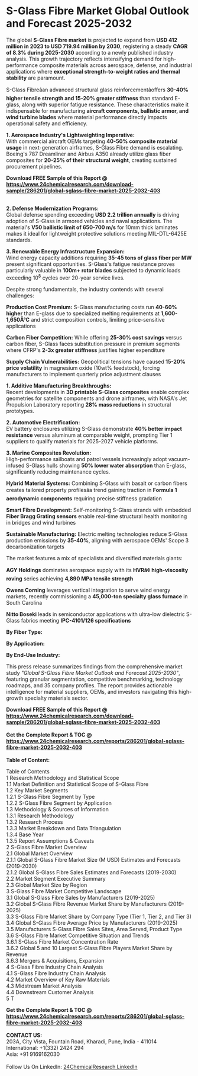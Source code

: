 <h1>S-Glass Fibre Market Global Outlook and Forecast 2025-2032</h1><p>The global <strong>S-Glass Fibre market</strong> is projected to expand from <strong>USD 412 million in 2023 to USD 719.94 million by 2030</strong>, registering a steady <strong>CAGR of 8.3% during 2025-2030</strong> according to a newly published industry analysis. This growth trajectory reflects intensifying demand for high-performance composite materials across aerospace, defense, and industrial applications where <strong>exceptional strength-to-weight ratios and thermal stability</strong> are paramount.</p><p>S-Glass Fibreâan advanced structural glass reinforcementâoffers <strong>30-40% higher tensile strength and 15-20% greater stiffness</strong> than standard E-glass, along with superior fatigue resistance. These characteristics make it indispensable for manufacturing <strong>aircraft components, ballistic armor, and wind turbine blades</strong> where material performance directly impacts operational safety and efficiency.</p><p><strong>1. Aerospace Industry's Lightweighting Imperative:</strong><br>
With commercial aircraft OEMs targeting <strong>40-50% composite material usage</strong> in next-generation airframes, S-Glass Fibre demand is escalating. Boeing's 787 Dreamliner and Airbus A350 already utilize glass fiber composites for <strong>20-25% of their structural weight</strong>, creating sustained procurement pipelines.</p><div><b>Download FREE Sample of this Report @ 
            <a href="https://www.24chemicalresearch.com/download-sample/286201/global-sglass-fibre-market-2025-2032-403">
            https://www.24chemicalresearch.com/download-sample/286201/global-sglass-fibre-market-2025-2032-403</a></b></div><br><p><strong>2. Defense Modernization Programs:</strong><br>
Global defense spending exceeding <strong>USD 2.2 trillion annually</strong> is driving adoption of S-Glass in armored vehicles and naval applications. The material's <strong>V50 ballistic limit of 650-700 m/s</strong> for 10mm thick laminates makes it ideal for lightweight protective solutions meeting MIL-DTL-6425E standards.</p><p><strong>3. Renewable Energy Infrastructure Expansion:</strong><br>
Wind energy capacity additions requiring <strong>35-45 tons of glass fiber per MW</strong> present significant opportunities. S-Glass's fatigue resistance proves particularly valuable in <strong>100m+ rotor blades</strong> subjected to dynamic loads exceeding 10<sup>8</sup> cycles over 20-year service lives.</p><p>Despite strong fundamentals, the industry contends with several challenges:</p><p><strong>Production Cost Premium:</strong> S-Glass manufacturing costs run <strong>40-60% higher</strong> than E-glass due to specialized melting requirements at <strong>1,600-1,650Â°C</strong> and strict composition controls, limiting price-sensitive applications</p><p><strong>Carbon Fiber Competition:</strong> While offering <strong>25-30% cost savings</strong> versus carbon fiber, S-Glass faces substitution pressure in premium segments where CFRP's <strong>2-3x greater stiffness</strong> justifies higher expenditure</p><p><strong>Supply Chain Vulnerabilities:</strong> Geopolitical tensions have caused <strong>15-20% price volatility</strong> in magnesium oxide (10wt% feedstock), forcing manufacturers to implement quarterly price adjustment clauses</p><p><strong>1. Additive Manufacturing Breakthroughs:</strong><br>
Recent developments in <strong>3D printable S-Glass composites</strong> enable complex geometries for satellite components and drone airframes, with NASA's Jet Propulsion Laboratory reporting <strong>28% mass reductions</strong> in structural prototypes.</p><p><strong>2. Automotive Electrification:</strong><br>
EV battery enclosures utilizing S-Glass demonstrate <strong>40% better impact resistance</strong> versus aluminum at comparable weight, prompting Tier 1 suppliers to qualify materials for 2025-2027 vehicle platforms.</p><p><strong>3. Marine Composites Revolution:</strong><br>
High-performance sailboats and patrol vessels increasingly adopt vacuum-infused S-Glass hulls showing <strong>50% lower water absorption</strong> than E-glass, significantly reducing maintenance cycles.</p><p><strong>Hybrid Material Systems:</strong> Combining S-Glass with basalt or carbon fibers creates tailored property profilesâa trend gaining traction in <strong>Formula 1 aerodynamic components</strong> requiring precise stiffness gradation</p><p><strong>Smart Fibre Development:</strong> Self-monitoring S-Glass strands with embedded <strong>Fiber Bragg Grating sensors</strong> enable real-time structural health monitoring in bridges and wind turbines</p><p><strong>Sustainable Manufacturing:</strong> Electric melting technologies reduce S-Glass production emissions by <strong>35-40%</strong>, aligning with aerospace OEMs' Scope 3 decarbonization targets</p><p>The market features a mix of specialists and diversified materials giants:</p><p><strong>AGY Holdings</strong> dominates aerospace supply with its <strong>HVRâ¢ high-viscosity roving</strong> series achieving <strong>4,890 MPa tensile strength</strong></p><p><strong>Owens Corning</strong> leverages vertical integration to serve wind energy markets, recently commissioning a <strong>45,000-ton specialty glass furnace</strong> in South Carolina</p><p><strong>Nitto Boseki</strong> leads in semiconductor applications with ultra-low dielectric S-Glass fabrics meeting <strong>IPC-4101/126 specifications</strong></p><p><strong>By Fiber Type:</strong></p><p><strong>By Application:</strong></p><p><strong>By End-Use Industry:</strong></p><p>This press release summarizes findings from the comprehensive market study <em>"Global S-Glass Fibre Market Outlook and Forecast 2025-2030"</em>, featuring granular segmentation, competitive benchmarking, technology roadmaps, and 35 company profiles. The report provides actionable intelligence for material suppliers, OEMs, and investors navigating this high-growth specialty materials sector.</p><div><b>Download FREE Sample of this Report @ 
            <a href="https://www.24chemicalresearch.com/download-sample/286201/global-sglass-fibre-market-2025-2032-403">
            https://www.24chemicalresearch.com/download-sample/286201/global-sglass-fibre-market-2025-2032-403</a></b></div><br><div><b>Get the Complete Report & TOC @ 
            <a href="https://www.24chemicalresearch.com/reports/286201/global-sglass-fibre-market-2025-2032-403">
            https://www.24chemicalresearch.com/reports/286201/global-sglass-fibre-market-2025-2032-403</a></b></div><br>
            <b>Table of Content:</b><p>Table of Contents<br />
1 Research Methodology and Statistical Scope<br />
1.1 Market Definition and Statistical Scope of S-Glass Fibre<br />
1.2 Key Market Segments<br />
1.2.1 S-Glass Fibre Segment by Type<br />
1.2.2 S-Glass Fibre Segment by Application<br />
1.3 Methodology & Sources of Information<br />
1.3.1 Research Methodology<br />
1.3.2 Research Process<br />
1.3.3 Market Breakdown and Data Triangulation<br />
1.3.4 Base Year<br />
1.3.5 Report Assumptions & Caveats<br />
2 S-Glass Fibre Market Overview<br />
2.1 Global Market Overview<br />
2.1.1 Global S-Glass Fibre Market Size (M USD) Estimates and Forecasts (2019-2030)<br />
2.1.2 Global S-Glass Fibre Sales Estimates and Forecasts (2019-2030)<br />
2.2 Market Segment Executive Summary<br />
2.3 Global Market Size by Region<br />
3 S-Glass Fibre Market Competitive Landscape<br />
3.1 Global S-Glass Fibre Sales by Manufacturers (2019-2025)<br />
3.2 Global S-Glass Fibre Revenue Market Share by Manufacturers (2019-2025)<br />
3.3 S-Glass Fibre Market Share by Company Type (Tier 1, Tier 2, and Tier 3)<br />
3.4 Global S-Glass Fibre Average Price by Manufacturers (2019-2025)<br />
3.5 Manufacturers S-Glass Fibre Sales Sites, Area Served, Product Type<br />
3.6 S-Glass Fibre Market Competitive Situation and Trends<br />
3.6.1 S-Glass Fibre Market Concentration Rate<br />
3.6.2 Global 5 and 10 Largest S-Glass Fibre Players Market Share by Revenue<br />
3.6.3 Mergers & Acquisitions, Expansion<br />
4 S-Glass Fibre Industry Chain Analysis<br />
4.1 S-Glass Fibre Industry Chain Analysis<br />
4.2 Market Overview of Key Raw Materials<br />
4.3 Midstream Market Analysis<br />
4.4 Downstream Customer Analysis<br />
5 T</p><div><b>Get the Complete Report & TOC @ 
            <a href="https://www.24chemicalresearch.com/reports/286201/global-sglass-fibre-market-2025-2032-403">
            https://www.24chemicalresearch.com/reports/286201/global-sglass-fibre-market-2025-2032-403</a></b></div><br><b>CONTACT US:</b><br>
            203A, City Vista, Fountain Road, Kharadi, Pune, India - 411014<br>
            International: +1(332) 2424 294<br>
            Asia: +91 9169162030 <br><br>
            Follow Us On LinkedIn: <a href="https://www.linkedin.com/company/24chemicalresearch/">24ChemicalResearch LinkedIn</a>